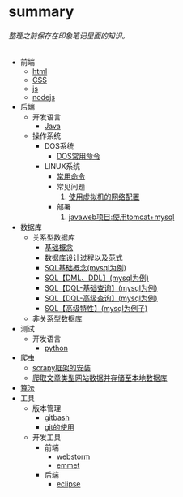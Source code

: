 # summary
###### 整理之前保存在印象笔记里面的知识。
* 前端
  * [html](frontEnd/html/html.md)
  * [CSS](frontEnd/css/README.md "CSS页面")
  * [js](frontEnd/js/README.md)
  * [nodejs](frontEnd/nodejs/nodejs.md)
* 后端
  * 开发语言
    * [Java](backEnd/Java/Java.md)
  * 操作系统
    * DOS系统
      * [DOS常用命令](backEnd/system/DOS/commandOfDOS.md)
    * LINUX系统
      * [常用命令](backEnd/system/linux/command.md)
      * 常见问题
        1. [使用虚拟机的网络配置](backEnd/system/linux/configureNetwork.md)
      * 部署
        1. [javaweb项目:使用tomcat+mysql](backEnd/system/linux/deploy_javaweb.md)
* 数据库
  * 关系型数据库
    * [基础概念](database/basicContent.md)
    * [数据库设计过程以及范式](database/format.md)
    * [SQL基础概念(mysql为例)](database/sql_basic.md)
    * [SQL【DML、DDL】(mysql为例)](database/sql_ddl_dml.md)
    * [SQL【DQL-基础查询】(mysql为例)](database/sql_dql.md)
    * [SQL【DQL-高级查询】(mysql为例)](database/sql_dql_advanced.md)
    * [SQL【高级特性】(mysql为例子)](database/sql_highLevel.md)
  * 非关系型数据库
* 测试
  * 开发语言
    * [python](testing/python/python.md)
* 爬虫
  * [scrapy框架的安装](crawler/InstallScrapy.md)
  * [爬取文章类型网站数据并存储至本地数据库](crawler/crwalFromJobbole.md)
* [算法](algorithm/algorithm.md)
* 工具
  * 版本管理
    * [gitbash](tools/gitbash.md)
    * [git的使用](tools/git.md)
  * 开发工具
    * 前端
      * [webstorm](tools/frontEnd/webstorm.md)
      * [emmet](tools/frontEnd/emmet.md)
    * 后端
      * [eclipse](tools/backEnd/eclipse.md)